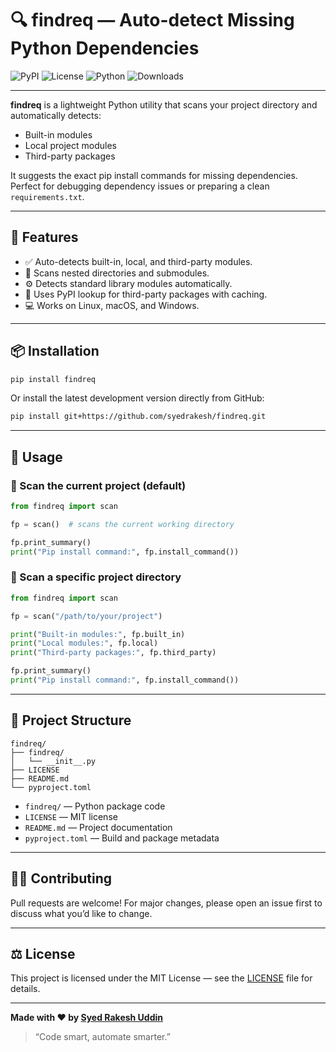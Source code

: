 # 🔍 findreq — Auto-detect Missing Python Dependencies

![PyPI](https://img.shields.io/pypi/v/findreq?color=blue)
![License](https://img.shields.io/badge/license-MIT-green)
![Python](https://img.shields.io/badge/python-3.8%2B-blue)
![Downloads](https://img.shields.io/pypi/dm/findreq?color=orange)

---

**findreq** is a lightweight Python utility that scans your project directory and automatically detects:

* Built-in modules
* Local project modules
* Third-party packages

It suggests the exact pip install commands for missing dependencies. Perfect for debugging dependency issues or preparing a clean `requirements.txt`.

---

## 🚀 Features

* ✅ Auto-detects built-in, local, and third-party modules.
* 📁 Scans nested directories and submodules.
* ⚙️ Detects standard library modules automatically.
* 🧠 Uses PyPI lookup for third-party packages with caching.
* 💻 Works on Linux, macOS, and Windows.

---

## 📦 Installation

```bash
pip install findreq
```

Or install the latest development version directly from GitHub:

```bash
pip install git+https://github.com/syedrakesh/findreq.git
```

---

## 🧰 Usage

### 🔸 Scan the current project (default)

```python
from findreq import scan

fp = scan()  # scans the current working directory

fp.print_summary()
print("Pip install command:", fp.install_command())
```

### 🔸 Scan a specific project directory

```python
from findreq import scan

fp = scan("/path/to/your/project")

print("Built-in modules:", fp.built_in)
print("Local modules:", fp.local)
print("Third-party packages:", fp.third_party)

fp.print_summary()
print("Pip install command:", fp.install_command())
```

---

## 🧱 Project Structure

```
findreq/
├── findreq/
│   └── __init__.py
├── LICENSE
├── README.md
└── pyproject.toml
```

* `findreq/` — Python package code
* `LICENSE` — MIT license
* `README.md` — Project documentation
* `pyproject.toml` — Build and package metadata

---

## 🧑‍💻 Contributing

Pull requests are welcome! For major changes, please open an issue first to discuss what you’d like to change.

---

## ⚖️ License

This project is licensed under the MIT License — see the [LICENSE](LICENSE) file for details.

---

**Made with ❤️ by [Syed Rakesh Uddin](mailto:syedrakeshuddin@gmail.com)**

> “Code smart, automate smarter.”
